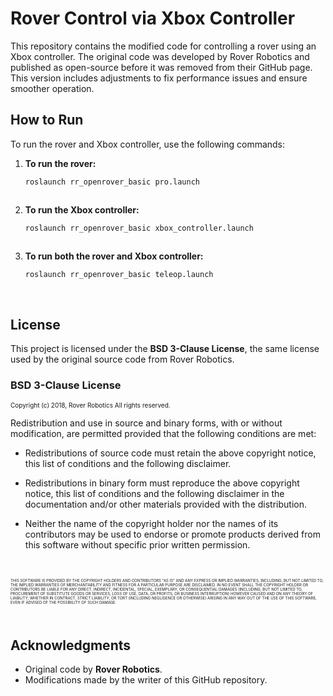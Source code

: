 ﻿
# Rover Control via Xbox Controller


This repository contains the modified code for controlling a rover using an Xbox controller. The original code was developed by Rover Robotics and published as open-source before it was removed from their GitHub page. This version includes adjustments to fix performance issues and ensure smoother operation. <br>




## How to Run

To run the rover and Xbox controller, use the following commands:

1. **To run the rover:**

   ```bash
   roslaunch rr_openrover_basic pro.launch



2. **To run the Xbox controller:**

   ```bash
   roslaunch rr_openrover_basic xbox_controller.launch



3. **To run both the rover and Xbox controller:**

   ```bash
   roslaunch rr_openrover_basic teleop.launch


<br>


## License

This project is licensed under the **BSD 3-Clause License**, the same license used by the original source code from Rover Robotics.<br>



### BSD 3-Clause License

<p style="font-size:10px">
Copyright (c) 2018, Rover Robotics  
All rights reserved.

Redistribution and use in source and binary forms, with or without
modification, are permitted provided that the following conditions are met:

* Redistributions of source code must retain the above copyright notice, this
  list of conditions and the following disclaimer.

* Redistributions in binary form must reproduce the above copyright notice,
  this list of conditions and the following disclaimer in the documentation
  and/or other materials provided with the distribution.

* Neither the name of the copyright holder nor the names of its
  contributors may be used to endorse or promote products derived from
  this software without specific prior written permission.</p><br>


<p style="font-size:6px">
THIS SOFTWARE IS PROVIDED BY THE COPYRIGHT HOLDERS AND CONTRIBUTORS "AS IS"
AND ANY EXPRESS OR IMPLIED WARRANTIES, INCLUDING, BUT NOT LIMITED TO, THE
IMPLIED WARRANTIES OF MERCHANTABILITY AND FITNESS FOR A PARTICULAR PURPOSE ARE
DISCLAIMED. IN NO EVENT SHALL THE COPYRIGHT HOLDER OR CONTRIBUTORS BE LIABLE
FOR ANY DIRECT, INDIRECT, INCIDENTAL, SPECIAL, EXEMPLARY, OR CONSEQUENTIAL
DAMAGES (INCLUDING, BUT NOT LIMITED TO, PROCUREMENT OF SUBSTITUTE GOODS OR
SERVICES; LOSS OF USE, DATA, OR PROFITS; OR BUSINESS INTERRUPTION) HOWEVER
CAUSED AND ON ANY THEORY OF LIABILITY, WHETHER IN CONTRACT, STRICT LIABILITY,
OR TORT (INCLUDING NEGLIGENCE OR OTHERWISE) ARISING IN ANY WAY OUT OF THE USE
OF THIS SOFTWARE, EVEN IF ADVISED OF THE POSSIBILITY OF SUCH DAMAGE.</p><br>




## Acknowledgments

- Original code by **Rover Robotics**.
- Modifications made by the writer of this GitHub repository.



